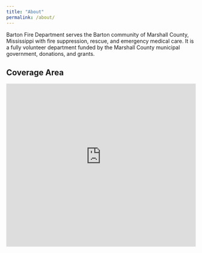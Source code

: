 ```yaml
---
title: "About"
permalink: /about/
---
```


Barton Fire Department serves the Barton community of Marshall County, Mississippi with fire suppression, rescue, and emergency medical  care. It is a fully volunteer department funded by the Marshall County municipal government, donations, and grants.

## Coverage Area

<div style="overflow: hidden;">
<iframe src="https://www.google.com/maps/d/u/1/embed?mid=1s_UliQL85Lqlev7gqx94dVYSyxs" width="100%" height="480" frameborder="0" scrolling="no" style="position: relative; top: -46px"></iframe>
</div>